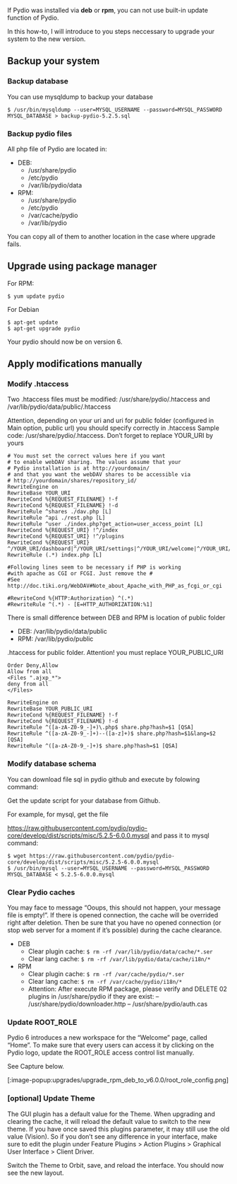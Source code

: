 If Pydio was installed via **deb** or **rpm**, you can not use built-in update function of Pydio.

In this how-to, I will introduce to you steps neccessary to upgrade your system to the new version.

## Backup your system
### Backup database
You can use mysqldump to backup your database

`$ /usr/bin/mysqldump --user=MYSQL_USERNAME --password=MYSQL_PASSWORD MYSQL_DATABASE > backup-pydio-5.2.5.sql`

### Backup pydio files
All php file of Pydio are located in:

+ DEB:
    - /usr/share/pydio
    - /etc/pydio
    - /var/lib/pydio/data
+ RPM:
    - /usr/share/pydio
    - /etc/pydio
    - /var/cache/pydio
    - /var/lib/pydio

You can copy all of them to another location in the case where upgrade fails.

## Upgrade using package manager
For RPM:

    $ yum update pydio

For Debian

    $ apt-get update
    $ apt-get upgrade pydio

Your pydio should now be on version 6.

## Apply modifications manually
### Modify .htaccess
Two .htaccess files must be modified: /usr/share/pydio/.htaccess and /var/lib/pydio/data/public/.htaccess

Attention, depending on your uri and uri for public folder (configured in Main option, public url) you should specify correctly in .htaccess
Sample code:
/usr/share/pydio/.htaccess. Don’t forget to replace YOUR_URI by yours

    # You must set the correct values here if you want
    # to enable webDAV sharing. The values assume that your 
    # Pydio installation is at http://yourdomain/
    # and that you want the webDAV shares to be accessible via 
    # http://yourdomain/shares/repository_id/
    RewriteEngine on
    RewriteBase YOUR_URI
    RewriteCond %{REQUEST_FILENAME} !-f
    RewriteCond %{REQUEST_FILENAME} !-d
    RewriteRule ^shares ./dav.php [L]
    RewriteRule ^api ./rest.php [L]
    RewriteRule ^user ./index.php?get_action=user_access_point [L]
    RewriteCond %{REQUEST_URI} !^/index
    RewriteCond %{REQUEST_URI} !^/plugins
    RewriteCond %{REQUEST_URI} ^/YOUR_URI/dashboard|^/YOUR_URI/settings|^/YOUR_URI/welcome|^/YOUR_URI/ws-
    RewriteRule (.*) index.php [L]

    #Following lines seem to be necessary if PHP is working
    #with apache as CGI or FCGI. Just remove the #
    #See http://doc.tiki.org/WebDAV#Note_about_Apache_with_PHP_as_fcgi_or_cgi

    #RewriteCond %{HTTP:Authorization} ^(.*)
    #RewriteRule ^(.*) - [E=HTTP_AUTHORIZATION:%1]

There is small difference between DEB and RPM is location of public folder

+ DEB: /var/lib/pydio/data/public
+ RPM: /var/lib/pydio/public

.htaccess for public folder. Attention! you must replace YOUR_PUBLIC_URI

    Order Deny,Allow
    Allow from all
    <Files ".ajxp_*">
    deny from all
    </Files>

    RewriteEngine on
    RewriteBase YOUR_PUBLIC_URI
    RewriteCond %{REQUEST_FILENAME} !-f
    RewriteCond %{REQUEST_FILENAME} !-d
    RewriteRule ^([a-zA-Z0-9_-]+)\.php$ share.php?hash=$1 [QSA]
    RewriteRule ^([a-zA-Z0-9_-]+)--([a-z]+)$ share.php?hash=$1&lang=$2 [QSA]
    RewriteRule ^([a-zA-Z0-9_-]+)$ share.php?hash=$1 [QSA]

### Modify database schema
You can download file sql in pydio github and execute by folowing command:

Get the update script for your database from Github.

For example, for mysql, get the file

https://raw.githubusercontent.com/pydio/pydio-core/develop/dist/scripts/misc/5.2.5-6.0.0.mysql and pass it to mysql command:

    $ wget https://raw.githubusercontent.com/pydio/pydio-core/develop/dist/scripts/misc/5.2.5-6.0.0.mysql
    $ /usr/bin/mysql --user=MYSQL_USERNAME --password=MYSQL_PASSWORD MYSQL_DATABASE < 5.2.5-6.0.0.mysql

### Clear Pydio caches
You may face to message “Ooups, this should not happen, your message file is empty!”.
If there is opened connection, the cache will be overrided right after deletion. Then be sure that you have no opened connection (or stop web server for a moment if it’s possible) during the cache clearance.

+ DEB
    - Clear plugin cache: `$ rm -rf /var/lib/pydio/data/cache/*.ser`
    - Clear lang cache: `$ rm -rf /var/lib/pydio/data/cache/i18n/*`
+ RPM
    - Clear plugin cache: `$ rm -rf /var/cache/pydio/*.ser`
    - Clear lang cache: `$ rm -rf /var/cache/pydio/i18n/*`
    - Attention: After execute RPM package, please verify and DELETE 02 plugins in /usr/share/pydio if they are exist:
– /usr/share/pydio/downloader.http
– /usr/share/pydio/auth.cas

### Update ROOT_ROLE
Pydio 6 introduces a new workspace for the “Welcome” page, called “Home”. To make sure that every users can access it by clicking on the Pydio logo, update the ROOT_ROLE access control list manually.

See Capture below.

[:image-popup:upgrades/upgrade_rpm_deb_to_v6.0.0/root_role_config.png]

### [optional] Update Theme
The GUI plugin has a default value for the Theme. When upgrading and clearing the cache, it will reload the default value to switch to the new theme. If you have once saved this plugins parameter, it may still use the old value (Vision). So if you don’t see any difference in your interface, make sure to edit the plugin under Feature Plugins > Action Plugins > Graphical User Interface > Client Driver.

Switch the Theme to Orbit, save, and reload the interface. You should now see the new layout.